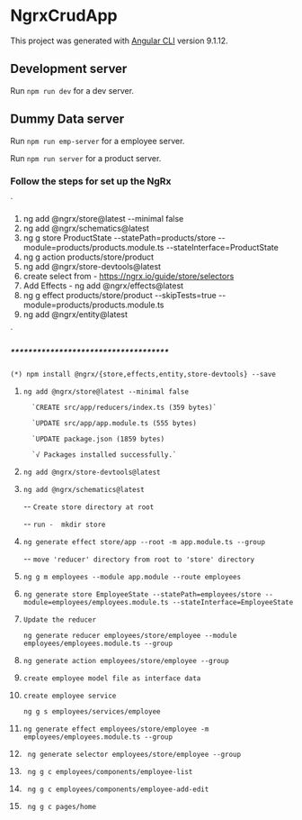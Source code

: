# NgrxCrudApp

This project was generated with [Angular CLI](https://github.com/angular/angular-cli) version 9.1.12.

## Development server
Run `npm run dev` for a dev server.

## Dummy Data server
Run `npm run emp-server` for a employee server.

Run `npm run server` for a product server.



### Follow the steps for set up the NgRx
`
1) ng add @ngrx/store@latest --minimal false
2) ng add @ngrx/schematics@latest
3) ng g store ProductState --statePath=products/store --module=products/products.module.ts --stateInterface=ProductState
4) ng g action products/store/product
5) ng add @ngrx/store-devtools@latest
6) create select from - https://ngrx.io/guide/store/selectors
7) Add Effects - ng add @ngrx/effects@latest
8) ng g effect products/store/product --skipTests=true --module=products/products.module.ts
9) ng add @ngrx/entity@latest

`
##### ************************************

`(*) npm install @ngrx/{store,effects,entity,store-devtools} --save`
   
   1) `ng add @ngrx/store@latest --minimal false`
            
            `CREATE src/app/reducers/index.ts (359 bytes)`
           
            `UPDATE src/app/app.module.ts (555 bytes)
            
            `UPDATE package.json (1859 bytes)
            
            `√ Packages installed successfully.`
      
   2) `ng add @ngrx/store-devtools@latest`
   
   3) `ng add @ngrx/schematics@latest`
   
        -- `Create store directory at root`
      
        -- `run -  mkdir store`
        
   4) `ng generate effect store/app --root -m app.module.ts --group`
   
        -- `move 'reducer' directory from root to 'store' directory`
        
   5) `ng g m employees --module app.module --route employees`
   
   6) `ng generate store EmployeeState --statePath=employees/store --module=employees/employees.module.ts --stateInterface=EmployeeState`
  
   7) `Update the reducer`
   
        `ng generate reducer employees/store/employee --module employees/employees.module.ts --group`
          
   8) `ng generate action employees/store/employee --group`
   
   9) `create employee model file as interface data`
   
   10) `create employee service`
   
       `ng g s employees/services/employee `
   
   11) `ng generate effect employees/store/employee -m employees/employees.module.ts --group`   

   12) ` ng generate selector employees/store/employee --group`
   
   13) ` ng g c employees/components/employee-list`
   
   14) ` ng g c employees/components/employee-add-edit`
   
   15) ` ng g c pages/home`

